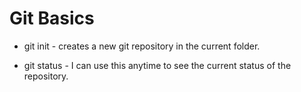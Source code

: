 # Git Basics

* git init - creates a new git repository in the current folder.

* git status - I can use this anytime to see the current status of the 
repository.

